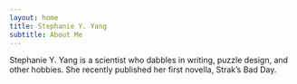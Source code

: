 ```yaml
---
layout: home
title: Stephanie Y. Yang
subtitle: About Me
---
```


Stephanie Y. Yang is a scientist who dabbles in writing, puzzle design, and other hobbies. She recently published her first novella, Strak’s Bad Day.